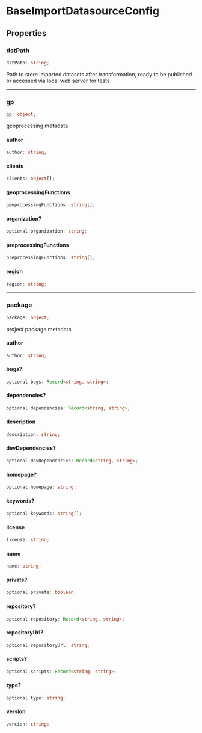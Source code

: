 # BaseImportDatasourceConfig

## Properties

### dstPath

```ts
dstPath: string;
```

Path to store imported datasets after transformation, ready to be published or accessed via local web server for tests

---

### gp

```ts
gp: object;
```

geoprocessing metadata

#### author

```ts
author: string;
```

#### clients

```ts
clients: object[];
```

#### geoprocessingFunctions

```ts
geoprocessingFunctions: string[];
```

#### organization?

```ts
optional organization: string;
```

#### preprocessingFunctions

```ts
preprocessingFunctions: string[];
```

#### region

```ts
region: string;
```

---

### package

```ts
package: object;
```

project package metadata

#### author

```ts
author: string;
```

#### bugs?

```ts
optional bugs: Record<string, string>;
```

#### dependencies?

```ts
optional dependencies: Record<string, string>;
```

#### description

```ts
description: string;
```

#### devDependencies?

```ts
optional devDependencies: Record<string, string>;
```

#### homepage?

```ts
optional homepage: string;
```

#### keywords?

```ts
optional keywords: string[];
```

#### license

```ts
license: string;
```

#### name

```ts
name: string;
```

#### private?

```ts
optional private: boolean;
```

#### repository?

```ts
optional repository: Record<string, string>;
```

#### repositoryUrl?

```ts
optional repositoryUrl: string;
```

#### scripts?

```ts
optional scripts: Record<string, string>;
```

#### type?

```ts
optional type: string;
```

#### version

```ts
version: string;
```
